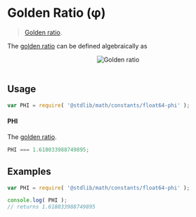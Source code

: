 Golden Ratio (φ)
===
> [Golden ratio][phi].

<!-- <intro> -->
The [golden ratio][phi] can be defined algebraically as

<!-- <equation class="equation" label="eq:golden_ratio" align="center" raw="\phi = \frac{1 + \sqrt{5}}{2}" alt="Golden ratio"> -->
<div class="equation" align="center" data-raw-text="\phi = \frac{1 + \sqrt{5}}{2}" data-equation="eq:golden_ratio">
    <img src="" alt="Golden ratio">
    <br>
    <br>
</div>
<!-- </equation> -->
<!-- </intro> -->

<!-- <usage> -->
## Usage

``` javascript
var PHI = require( '@stdlib/math/constants/float64-phi' );
```

#### PHI

The [golden ratio][phi-value].

``` javascript
PHI === 1.618033988749895;
```
<!-- </usage> -->

<!-- <examples> -->
## Examples

``` javascript
var PHI = require( '@stdlib/math/constants/float64-phi' );

console.log( PHI );
// returns 1.618033988749895
```
<!-- </examples> -->

<!-- <links> -->
[phi]: http://en.wikipedia.org/wiki/Golden_ratio
[phi-value]: http://oeis.org/A001622
<!-- </links> -->
